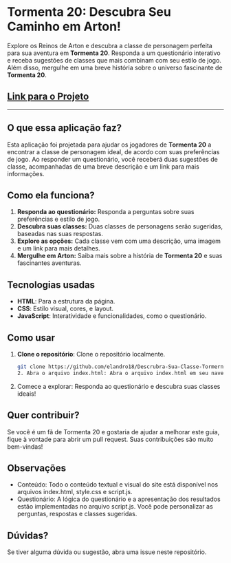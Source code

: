 # Tormenta 20: Descubra Seu Caminho em Arton!
Explore os Reinos de Arton e descubra a classe de personagem perfeita para sua aventura em **Tormenta 20**. Responda a um questionário interativo e receba sugestões de classes que mais combinam com seu estilo de jogo. Além disso, mergulhe em uma breve história sobre o universo fascinante de **Tormenta 20**.

## [Link para o Projeto](https://elandro18.github.io/Descrubra-Sua-Classe-Tormernta20/)

---

## O que essa aplicação faz?

Esta aplicação foi projetada para ajudar os jogadores de **Tormenta 20** a encontrar a classe de personagem ideal, de acordo com suas preferências de jogo. Ao responder um questionário, você receberá duas sugestões de classe, acompanhadas de uma breve descrição e um link para mais informações.

## Como ela funciona?

1. **Responda ao questionário:** Responda a perguntas sobre suas preferências e estilo de jogo.
2. **Descubra suas classes:** Duas classes de personagens serão sugeridas, baseadas nas suas respostas.
3. **Explore as opções:** Cada classe vem com uma descrição, uma imagem e um link para mais detalhes.
4. **Mergulhe em Arton:** Saiba mais sobre a história de **Tormenta 20** e suas fascinantes aventuras.

## Tecnologias usadas

- **HTML**: Para a estrutura da página.
- **CSS**: Estilo visual, cores, e layout.
- **JavaScript**: Interatividade e funcionalidades, como o questionário.

## Como usar

1. **Clone o repositório**: Clone o repositório localmente.
   ```bash
   git clone https://github.com/elandro18/Descrubra-Sua-Classe-Tormernta20.git
   2. Abra o arquivo index.html: Abra o arquivo index.html em seu navegador de internet favorito.
3. Comece a explorar: Responda ao questionário e descubra suas classes ideais!

## Quer contribuir?

Se você é um fã de Tormenta 20 e gostaria de ajudar a melhorar este guia, fique à vontade para abrir um pull request. Suas contribuições são muito bem-vindas!

## Observações

- Conteúdo: Todo o conteúdo textual e visual do site está disponível nos arquivos index.html, style.css e script.js.
- Questionário: A lógica do questionário e a apresentação dos resultados estão implementadas no arquivo script.js. Você pode personalizar as perguntas, respostas e classes sugeridas.

## Dúvidas?

Se tiver alguma dúvida ou sugestão, abra uma issue neste repositório.
